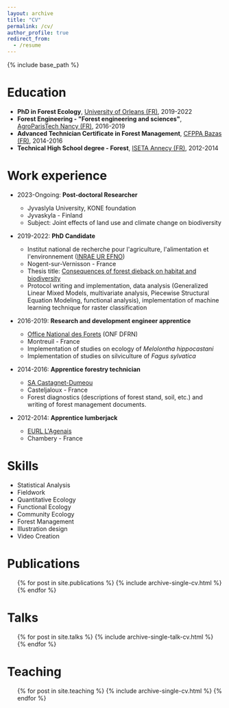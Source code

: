```yaml
---
layout: archive
title: "CV"
permalink: /cv/
author_profile: true
redirect_from:
  - /resume
---
```


{% include base_path %}

Education
======
* **PhD in Forest Ecology**, [University of Orleans (FR)](https://www.univ-orleans.fr/en), 2019-2022
* **Forest Engineering - "Forest engineering and sciences"**, [AgroParisTech Nancy (FR)](http://www2.agroparistech.fr/Welcome-to-AgroParisTech.html), 2016-2019
* **Advanced Technician Certificate in Forest Management**, [CFPPA Bazas (FR)](https://cfppa-forestiers.fr/nos-centres-de-formation/cfppa-de-bazas-gironde/), 2014-2016
* **Technical High School degree - Forest**, [ISETA Annecy (FR)](https://iseta.fr/formation/bac-pro-foret-apprentissage/), 2012-2014

Work experience
======
* 2023-Ongoing: **Post-doctoral Researcher**
  * Jyvaslyla University, KONE foundation
  * Jyvaskyla - Finland
  * Subject: Joint effects of land use and climate change on biodiversity
* 2019-2022: **PhD Candidate**
  * Institut national de recherche pour l'agriculture, l'alimentation et l'environnement ([INRAE UR EFNO](https://www6.val-de-loire.inrae.fr/efno/))
  * Nogent-sur-Vernisson - France
  * Thesis title: [Consequences of forest dieback on habitat and biodiversity](https://www.theses.fr/2022ORLE1007)
  * Protocol writing and implementation, data analysis (Generalized Linear Mixed Models, multivariate analysis, Piecewise Structural Equation Modeling, functional analysis), implementation of machine learning technique for raster classification

* 2016-2019: **Research and development engineer apprentice**
  * [Office National des Forets](https://www.onf.fr/onf) (ONF DFRN)
  * Montreuil - France
  * Implementation of studies on ecology of *Melolontha hippocastani*
  * Implementation of studies on silviculture of *Fagus sylvatica*

* 2014-2016: **Apprentice forestry technician**
  * [SA Castagnet-Dumeou](http://castagnet-dumeou.fr/)
  * Casteljaloux - France
  * Forest diagnostics (descriptions of forest stand, soil, etc.) and writing of forest management documents.

* 2012-2014: **Apprentice lumberjack**
  * [EURL L'Agenais](https://www.lagenais.com/)
  * Chambery - France
  
Skills
======
* Statistical Analysis
* Fieldwork
* Quantitative Ecology
* Functional Ecology
* Community Ecology
* Forest Management
* Illustration design
* Video Creation

Publications
======
  <ul>{% for post in site.publications %}
    {% include archive-single-cv.html %}
  {% endfor %}</ul>
  
Talks
======
  <ul>{% for post in site.talks %}
    {% include archive-single-talk-cv.html %}
  {% endfor %}</ul>
  
Teaching
======
  <ul>{% for post in site.teaching %}
    {% include archive-single-cv.html %}
  {% endfor %}</ul>
  
